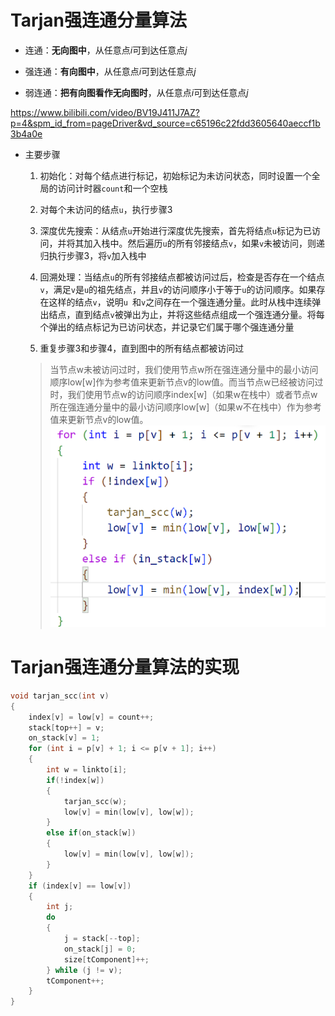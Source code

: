 # Tarjan强连通分量算法
* 连通：**无向图中**，从任意点$i$可到达任意点$j$

* 强连通：**有向图中**，从任意点$i$可到达任意点$j$

* 弱连通：**把有向图看作无向图时**，从任意点$i$可到达任意点$j$

<https://www.bilibili.com/video/BV19J411J7AZ?p=4&spm_id_from=pageDriver&vd_source=c65196c22fdd3605640aeccf1b3b4a0e>

* 主要步骤
    1. 初始化：对每个结点进行标记，初始标记为未访问状态，同时设置一个全局的访问计时器`count`和一个空栈

    2. 对每个未访问的结点`u`，执行步骤3

    3. 深度优先搜索：从结点`u`开始进行深度优先搜索，首先将结点`u`标记为已访问，并将其加入栈中。然后遍历`u`的所有邻接结点`v`，如果`v`未被访问，则递归执行步骤3，将`v`加入栈中

    4. 回溯处理：当结点`u`的所有邻接结点都被访问过后，检查是否存在一个结点`v`，满足`v`是`u`的祖先结点，并且`v`的访问顺序小于等于`u`的访问顺序。如果存在这样的结点`v`，说明`u `和`v`之间存在一个强连通分量。此时从栈中连续弹出结点，直到结点`v`被弹出为止，并将这些结点组成一个强连通分量。将每个弹出的结点标记为已访问状态，并记录它们属于哪个强连通分量

    5. 重复步骤3和步骤4，直到图中的所有结点都被访问过

    > 当节点w未被访问过时，我们使用节点w所在强连通分量中的最小访问顺序low[w]作为参考值来更新节点v的low值。而当节点w已经被访问过时，我们使用节点w的访问顺序index[w]（如果w在栈中）或者节点w所在强连通分量中的最小访问顺序low[w]（如果w不在栈中）作为参考值来更新节点v的low值。
    ![Alt text](image-694.png)



# Tarjan强连通分量算法的实现

```c
void tarjan_scc(int v)
{
	index[v] = low[v] = count++;
	stack[top++] = v;
	on_stack[v] = 1;
	for (int i = p[v] + 1; i <= p[v + 1]; i++)
	{
		int w = linkto[i];
		if(!index[w])
		{
			tarjan_scc(w);
			low[v] = min(low[v], low[w]);
		}
		else if(on_stack[w])
		{
			low[v] = min(low[v], low[w]);
		}
	}
	if (index[v] == low[v])	
	{
		int j;
		do
		{
			j = stack[--top];
			on_stack[j] = 0;
			size[tComponent]++;
		} while (j != v);
		tComponent++;
	}
}
```
